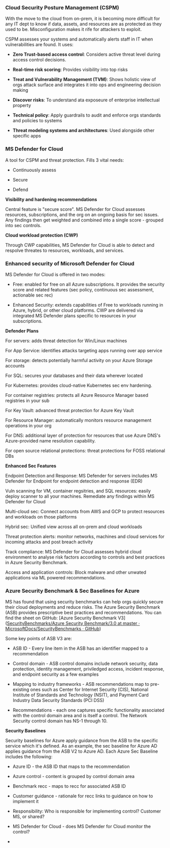### Cloud Security Posture Management (CSPM)

With the move to the cloud from on-prem, it is becoming more difficult for any IT dept to know if data, assets, and resources are as protected as they used to be. Misconfiguration makes it rife for attackers to exploit.

CSPM assesses your systems and automatically alerts staff in IT when vulnerabilities are found. It uses:

- **Zero Trust-based access control**: Considers active threat level during access control decisions.

- **Real-time risk scoring**: Provides visibility into top risks

- **Treat and Vulnerability Management (TVM)**: Shows holistic view of orgs attack surface and integrates it into ops and engineering decision making

- **Discover risks**: To understand ata exposeure of enterprise intellectual property

- **Technical policy**: Apply guardrails to audit and enforce orgs standards and policies to systems

- **Threat modeling systems and architectures**: Used alongside other specific apps

### MS Defender for Cloud

A tool for CSPM and threat protection. Fills 3 vital needs:

- Continuously assess

- Secure 

- Defend

**Visibility and hardening recommendations**

Central feature is "secure score". MS Defender for Cloud assesses resources, subscriptions, and the org on an ongoing basis for sec issues. Any findings then get weighted and combined into a single score - grouped into sec controls.

**Cloud workload protection (CWP)**

Through CWP capabilities, MS Defender for Cloud is able to detect and respolve threates to resources, workloads, and services.

### Enhanced security of Microsoft Defender for Cloud

MS Defender for Cloud is offered in two modes:

- Free: enabled for free on all Azure subscriptions. It provides the security score and related features (sec policy, continuous sec assessment, actionable sec rec)

- Enhanced Security: extends capabilities of Free to workloads running in Azure, hybrid, or other cloud platforms. CWP are delivered via integrated MS Defender plans specific to resources in your subscriptions.

**Defender Plans**

For servers: adds threat detection for Win/Linux machines

For App Service: identifies attacks targeting apps running over app service

For storage: detects potentially harmful activity on your Azure Storage accounts

For SQL: secures your databases and their data wherever located

For Kubernetes: provides cloud-native Kubernetes sec env hardening.

For container registries: protects all Azure Resource Manager based registries in your sub

For Key Vault: advanced threat protection for Azure Key Vault

For Resource Manager: automatically monitors resource management operations in your org

For DNS:  additional layer of protection for resources that use Azure DNS's Azure-provided name resolution capability.

For open source relational protections: threat protections for FOSS relational DBs

**Enhanced Sec Features**

Endpoint Detection and Response: MS Defender for servers includes MS Defender for Endpoint for endpoint detection and response (EDR)

Vuln scanning for VM, container regsitries, and SQL resources: easily deploy scanner to all your machines. Remediate any findings within MS Defender for Cloud

Multi-cloud sec: Connect accounts from AWS and GCP to protect resources and workloads on those platforms

Hybrid sec: Unified view across all on-prem and cloud workloads

Threat protection alerts: monitor networks, machines and cloud services for incoming attacks and post breach activity

Track compliance: MS Defender for Cloud assesses hybrid cloud environment to analyse risk factors according to controls and best practices in Azure Security Benchmark.

Access and application controls: Block malware and other unwated applications via ML powered recommendations.

### Azure Security Benchmark & Sec Baselines for Azure

MS has found that using security benchmarks can help orgs quickly secure their cloud deployments and reduce risks. The Azure Security Benchmark (ASB) provides prescriptive best practices and recommendations. You can find the sheet on GitHub: [Azure Security Benchmark V3]([SecurityBenchmarks/Azure Security Benchmark/3.0 at master · MicrosoftDocs/SecurityBenchmarks · GitHub](https://github.com/MicrosoftDocs/SecurityBenchmarks/tree/master/Azure%20Security%20Benchmark/3.0))

Some key points of ASB V3 are:

- ASB ID - Every line item in the ASB has an identifier mapped to a recommendation

- Control domain - ASB control domains include network security, data protection, identity management, priviledged access, incident response, and endpoint security as a few examples

- Mapping to industry frameworks - ASB recommendations map to pre-existing ones such as Center for Internet Security (CIS), National Institute of Standards and Technology (NSIT), and Payment Card Industry Data Security Standards (PCI DSS)

- Recommendations - each one captures specific functionality associated with the control domain area and is itself a control. The Network Security control domain has NS-1 through 10.

**Security Baselines**

Security baselines for Azure apply guidance from the ASB to the specific service which it's defined. As an example, the sec baseline for Azure AD applies guidance from the ASB V2 to Azure AD. Each Azure Sec Baseline includes the following:

- Azure ID - the ASB ID that maps to the recommendation

- Azure control - content is grouped by control domain area

- Benchmark recc - maps to recc for associated ASB ID

- Customer guidance - rationale for recc links to guidance on how to implement it

- Responsibility: Who is responsible for implementing control? Customer MS, or shared?

- MS Defender for Cloud - does MS Defender for Cloud monitor the control?

- 

